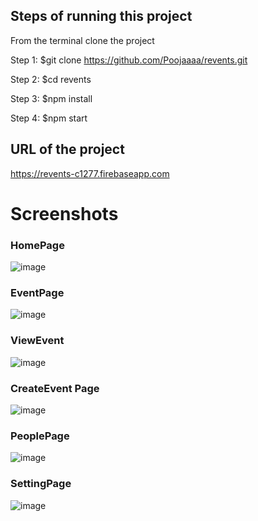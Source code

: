 ## Steps of running this project

From the terminal clone the project

  Step 1: $git clone https://github.com/Poojaaaa/revents.git

  Step 2: $cd revents

  Step 3: $npm install

  Step 4: $npm start

## URL of the project
https://revents-c1277.firebaseapp.com

# Screenshots

### HomePage
![image](https://user-images.githubusercontent.com/13997802/43976693-641fb806-9c96-11e8-878c-da3b784ca598.png)

### EventPage
![image](https://user-images.githubusercontent.com/13997802/43976699-693564ee-9c96-11e8-8a8d-36b0b99d25b7.png)

### ViewEvent
![image](https://user-images.githubusercontent.com/13997802/43977082-d58b5ecc-9c97-11e8-86c8-ce5d9f3b96b7.png)

### CreateEvent Page
![image](https://user-images.githubusercontent.com/13997802/43976737-8d4c8600-9c96-11e8-9a21-c80bad9c519e.png)

### PeoplePage
![image](https://user-images.githubusercontent.com/13997802/43976832-e275f74c-9c96-11e8-847a-a5d1285d9d51.png)

### SettingPage
![image](https://user-images.githubusercontent.com/13997802/43976751-9a4059a4-9c96-11e8-8e79-39a00c1b13bc.png)
